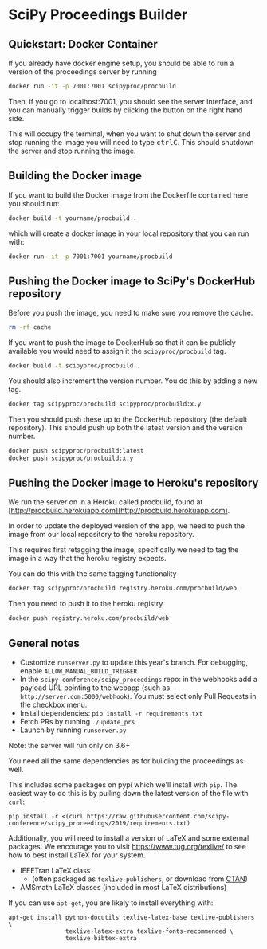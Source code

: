 # SciPy Proceedings Builder

## Quickstart: Docker Container

If you already have docker engine setup, you should be able to run a version of the proceedings server by running 

```bash
docker run -it -p 7001:7001 scipyproc/procbuild
```

Then, if you go to localhost:7001, you should see the server interface, and you
can manually trigger builds by clicking the button on the right hand side.

This will occupy the terminal, when you want to shut down the server and stop
running the image you will need to type <kbd>ctrl</kbd><kbd>C</kbd>. This should
shutdown the server and stop running the image.

## Building the Docker image

If you want to build the Docker image from the Dockerfile contained here you should run:

```bash
docker build -t yourname/procbuild .
```

which will create a docker image in your local repository that you can run with:

```bash
docker run -it -p 7001:7001 yourname/procbuild
```


## Pushing the Docker image to SciPy's DockerHub repository

Before you push the image, you need to make sure you remove the cache.

```bash
rm -rf cache
```

If you want to push the image to DockerHub so that it can be publicly available you would need to assign it the `scipyproc/procbuild` tag. 


```bash
docker build -t scipyproc/procbuild .
```

You should also increment the version number. You do this by adding a new tag.

```bash
docker tag scipyproc/procbuild scipyproc/procbuild:x.y 
```

Then you should push these up to the DockerHub repository (the default repository). This should push up both the latest version and the version number.

```bash
docker push scipyproc/procbuild:latest
docker push scipyproc/procbuild:x.y
```

## Pushing the Docker image to Heroku's repository

We run the server on in a Heroku called procbuild, found at [http://procbuild.herokuapp.com](http://procbuild.herokuapp.com). 

In order to update the deployed version of the app, we need to push the image from our local repository to the heroku repository.

This requires first retagging the image, specifically we need to tag the image in a way that the heroku registry expects. 

You can do this with the same tagging functionality

```bash
docker tag scipyproc/procbuild registry.heroku.com/procbuild/web
```

Then you need to push it to the heroku registry

```bash
docker push registry.heroku.com/procbuild/web
```

## General notes

- Customize `runserver.py` to update this year's branch.
  For debugging, enable `ALLOW_MANUAL_BUILD_TRIGGER`.
- In the `scipy-conference/scipy_proceedings` repo: in the webhooks add a payload 
  URL pointing to the webapp (such as `http://server.com:5000/webhook`). You must 
  select only Pull Requests in the checkbox menu.
- Install dependencies: `pip install -r requirements.txt`
- Fetch PRs by running `./update_prs`
- Launch by running `runserver.py`

Note: the server will run only on 3.6+

You need all the same dependencies as for building the proceedings as well.

This includes some packages on pypi which we'll install with `pip`. The easiest
way to do this is by pulling down the latest version of the file with `curl`:

```
pip install -r <(curl https://raw.githubusercontent.com/scipy-conference/scipy_proceedings/2019/requirements.txt)
```

Additionally, you will need to install a version of LaTeX and some external
packages. We encourage you to visit https://www.tug.org/texlive/ to see how to
best install LaTeX for your system.

 - IEEETran LaTeX class
     - (often packaged as `texlive-publishers`, or download from
       [CTAN](http://www.ctan.org/tex-archive/macros/latex/contrib/IEEEtran/))
 - AMSmath LaTeX classes (included in most LaTeX distributions)

If you can use `apt-get`, you are likely to install everything with:

```
apt-get install python-docutils texlive-latex-base texlive-publishers \
                texlive-latex-extra texlive-fonts-recommended \
                texlive-bibtex-extra
```


